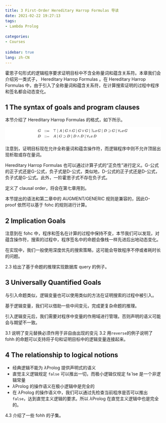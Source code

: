 ```yaml
---
title: 3 First-Order Hereditary Harrop Formulas 导读
date: 2021-02-22 19:27:13
tags: 
- Lambda Prolog

categories: 
- Courses

sidebar: true
lang: zh-CN
---
```


霍恩子句形式的逻辑程序要求证明目标中不含全称量词和蕴含关系符。本章我们会介绍另一类式子， Hereditary Harrop Formulas 。在 Hereditary Harrop Formulas 中，由于引入了全称量词和蕴含关系符，在计算搜索证明的过程中程序和签名都会动态变化。


<!-- more -->

## 1 The syntax of goals and program clauses

本节介绍了 Hereditary Harrop Formulas 的格式，如下所示。

![](./img/02-22-20-22-54.png)

注意到，证明目标现在允许全称量词和蕴含操作符，而逻辑程序中则不允许顶层出现析取或存在量词。

Hereditary Harrop Formulas 也可以通过计算子式的“正负性”进行定义。G-公式的正子式还是G-公式，负子式是D-公式，类似地，D-公式的正子式还是D-公式，负子式是G-公式。此外，一阶霍恩子式不存在负子式。

定义了 clausal order，将会在第七章用到。

本节提出的语法和第二章中的 AUGMENT/GENERIC 规则是兼容的，因此O-proof 依然可以基于 fohc 的规则进行计算。


## 2 Implication Goals

注意到在 fohc 中，程序和签名在计算的过程中保持不变，本节我们可以发现，对蕴含操作符，搜索的过程中，程序签名中的命题会像栈一样先进后出地动态变化。

在实现中，我们一般使用深度优先的搜索策略，这可能会导致程序不停或者耗时长的问题。

2.3 给出了基于命题的推理实现数据库 query 的例子。

## 3 Universally Quantified Goals

与引入命题类似，逻辑变量也可以使用类似的方法在证明搜索的过程中被引入。

基于逻辑变量，我们可以借助一些中间变元，完成更复杂命题的推理。

引入逻辑变元后，我们需要对程序中变量的作用域进行管理。否则声明的语义可能会与期望不一致。

3.1 说明了变元替换必须作用于非自由出现的变元
3.2 用`reverse`的例子说明了 fohh 的命题可以支持将子句和证明目标中的逻辑变量连接起来。


## 4 The relationship to logical notions

- 经典逻辑不能为 $\lambda$Prolog 提供声明式的语义
- 直觉主义逻辑规定 `false` 可以推出一切，而极小逻辑仅规定 fa`lse 是一个非逻辑常量
-  $\lambda$Prolog 的操作语义在极小逻辑中是完全的
- 在 $\lambda$Prolog 的操作语义中，我们可以通过先检查当前程序是否可以推出 `false`，达到直觉主义逻辑的要求。所以  $\lambda$Prolog 在直觉主义逻辑中也是完全的。

4.3 介绍了一些 fohh 的子集。
